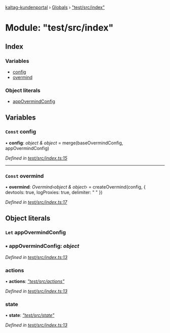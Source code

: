 [kaltag-kundenportal](../README.md) › [Globals](../globals.md) › ["test/src/index"](_test_src_index_.md)

# Module: "test/src/index"

## Index

### Variables

* [config](_test_src_index_.md#const-config)
* [overmind](_test_src_index_.md#const-overmind)

### Object literals

* [appOvermindConfig](_test_src_index_.md#let-appovermindconfig)

## Variables

### `Const` config

• **config**: *object & object* = merge(baseOvermindConfig, appOvermindConfig)

*Defined in [test/src/index.ts:15](https://github.com/fopsdev/ovl/blob/f9b6194/test/src/index.ts#L15)*

___

### `Const` overmind

• **overmind**: *Overmind‹object & object›* = createOvermind(config, {
  devtools: true,
  logProxies: true,
  delimiter: " "
})

*Defined in [test/src/index.ts:17](https://github.com/fopsdev/ovl/blob/f9b6194/test/src/index.ts#L17)*

## Object literals

### `Let` appOvermindConfig

### ▪ **appOvermindConfig**: *object*

*Defined in [test/src/index.ts:13](https://github.com/fopsdev/ovl/blob/f9b6194/test/src/index.ts#L13)*

###  actions

• **actions**: *["test/src/actions"](_test_src_actions_.md)*

*Defined in [test/src/index.ts:13](https://github.com/fopsdev/ovl/blob/f9b6194/test/src/index.ts#L13)*

###  state

• **state**: *["test/src/state"](_test_src_state_.md)*

*Defined in [test/src/index.ts:13](https://github.com/fopsdev/ovl/blob/f9b6194/test/src/index.ts#L13)*
